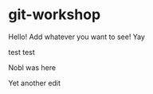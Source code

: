 # git-workshop

Hello! Add whatever you want to see!
Yay


test test

Nobl was here

Yet another edit